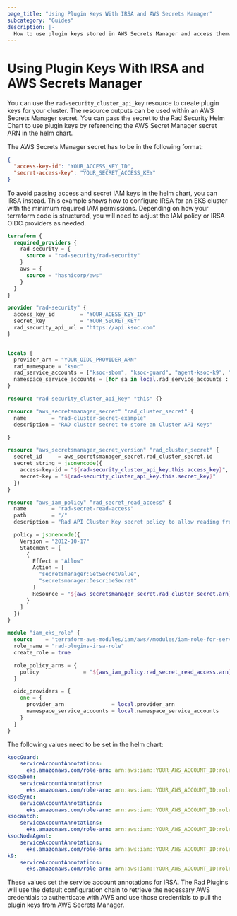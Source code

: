 ```yaml
---
page_title: "Using Plugin Keys With IRSA and AWS Secrets Manager"
subcategory: "Guides"
description: |-
  How to use plugin keys stored in AWS Secrets Manager and access themwith IRSA
---
```


# Using Plugin Keys With IRSA and AWS Secrets Manager

You can use the `rad-security_cluster_api_key` resource to create plugin keys for your cluster. The resource outputs can be used within an AWS Secrets Manager secret. You can pass the secret to the Rad Security Helm Chart to use plugin keys by referencing the AWS Secret Manager secret ARN in the helm chart. 

The AWS Secrets Manager secret has to be in the following format:

```json
{
  "access-key-id": "YOUR_ACCESS_KEY_ID",
  "secret-access-key": "YOUR_SECRET_ACCESS_KEY"
}
```


To avoid passing access and secret IAM keys in the helm chart, you can IRSA instead. This example shows how to configure IRSA for an EKS cluster with the minimum required IAM permissions. Depending on how your terraform code is structured, you will need to adjust the IAM policy or IRSA OIDC providers as needed. 

```terraform
terraform {
  required_providers {
    rad-security = {
      source = "rad-security/rad-security"
    }
    aws = {
      source = "hashicorp/aws"
    }
  }
}

provider "rad-security" {
  access_key_id        = "YOUR_ACESS_KEY_ID"
  secret_key           = "YOUR_SECRET_KEY"
  rad_security_api_url = "https://api.ksoc.com"
}


locals {
  provider_arn = "YOUR_OIDC_PROVIDER_ARN"
  rad_namespace = "ksoc"
  rad_service_accounts = ["ksoc-sbom", "ksoc-guard", "agent-ksoc-k9", "ksoc-node-agent", "ksoc-sync", "ksoc-watch"]
  namespace_service_accounts = [for sa in local.rad_service_accounts : "${local.rad_namespace}:${sa}"]
}

resource "rad-security_cluster_api_key" "this" {}

resource "aws_secretsmanager_secret" "rad_cluster_secret" {
  name        = "rad-cluster-secret-example"
  description = "RAD cluster secret to store an Cluster API Keys"

}

resource "aws_secretsmanager_secret_version" "rad_cluster_secret" {
  secret_id     = aws_secretsmanager_secret.rad_cluster_secret.id
  secret_string = jsonencode({
    access-key-id = "${rad-security_cluster_api_key.this.access_key}",
    secret-key = "${rad-security_cluster_api_key.this.secret_key}"
  })
}

resource "aws_iam_policy" "rad_secret_read_access" {
  name        = "rad-secret-read-access"
  path        = "/"
  description = "Rad API Cluster Key secret policy to allow reading from Secrets Manager"

  policy = jsonencode({
    Version = "2012-10-17"
    Statement = [
      {
        Effect = "Allow"
        Action = [
          "secretsmanager:GetSecretValue",
          "secretsmanager:DescribeSecret"
        ]
        Resource = "${aws_secretsmanager_secret.rad_cluster_secret.arn}"
      }
    ]
  })
}

module "iam_eks_role" {
  source    = "terraform-aws-modules/iam/aws//modules/iam-role-for-service-accounts-eks"
  role_name = "rad-plugins-irsa-role"
  create_role = true

  role_policy_arns = {
    policy              = "${aws_iam_policy.rad_secret_read_access.arn}"
  }

  oidc_providers = {
    one = {
      provider_arn               = local.provider_arn
      namespace_service_accounts = local.namespace_service_accounts
    }
  }
}
```

The following values need to be set in the helm chart:

```yaml
ksocGuard:
    serviceAccountAnnotations:
      eks.amazonaws.com/role-arn: arn:aws:iam::YOUR_AWS_ACCOUNT_ID:role/rad-plugins-irsa-role
ksocSbom:
    serviceAccountAnnotations:
      eks.amazonaws.com/role-arn: arn:aws:iam::YOUR_AWS_ACCOUNT_ID:role/rad-plugins-irsa-role
ksocSync:
    serviceAccountAnnotations:
      eks.amazonaws.com/role-arn: arn:aws:iam::YOUR_AWS_ACCOUNT_ID:role/rad-plugins-irsa-role
ksocWatch: 
    serviceAccountAnnotations:
      eks.amazonaws.com/role-arn: arn:aws:iam::YOUR_AWS_ACCOUNT_ID:role/rad-plugins-irsa-role
ksocNodeAgent:
    serviceAccountAnnotations:
      eks.amazonaws.com/role-arn: arn:aws:iam::YOUR_AWS_ACCOUNT_ID:role/rad-plugins-irsa-role
k9:
    serviceAccountAnnotations:
      eks.amazonaws.com/role-arn: arn:aws:iam::YOUR_AWS_ACCOUNT_ID:role/rad-plugins-irsa-role
```

These values set the service account annotations for IRSA. The Rad Plugins will use the default configuration chain to retrieve the necessary AWS credentials to authenticate with AWS and use those credentials to pull the plugin keys from AWS Secrets Manager. 
